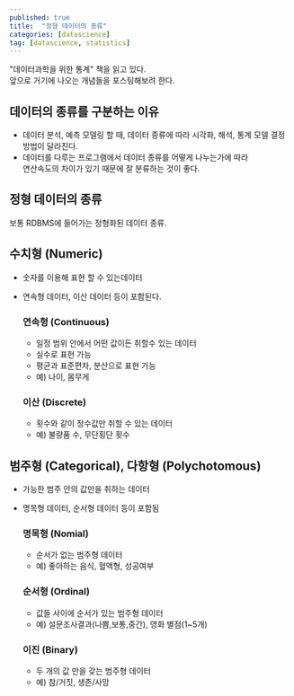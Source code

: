 ```yaml
---
published: true
title:  "정형 데이터의 종류"
categories: [datascience]
tag: [datascience, statistics]
---
```


"데이터과학을 위한 통계" 책을 읽고 있다.  
앞으로 거기에 나오는 개념들을 포스팅해보려 한다.  


## 데이터의 종류를 구분하는 이유
- 데이터 분석, 예측 모델링 할 때, 데이터 종류에 따라 시각화, 해석, 통계 모델 결정 방법이 달라진다.  
- 데이터를 다루는 프로그램에서 데이터 종류를 어떻게 나누는가에 따라  
    연산속도의 차이가 있기 때문에 잘 분류하는 것이 좋다.  


## 정형 데이터의 종류

보통 RDBMS에 들어가는 정형화된 데이터 종류.  


## 수치형 (Numeric)
- 숫자를 이용해 표현 할 수 있는데이터
- 연속형 데이터, 이산 데이터 등이 포함된다.

    ### 연속형 (Continuous)
    - 일정 범위 안에서 어떤 값이든 취할수 있는 데이터
    - 실수로 표현 가능
    - 평균과 표준편차, 분산으로 표현 가능
    - 예) 나이, 몸무게

    ### 이산 (Discrete)
    - 횟수와 같이 정수값만 취할 수 있는 데이터
    - 예) 불량품 수, 무단횡단 횟수



## 범주형 (Categorical), 다항형 (Polychotomous)
- 가능한 범주 안의 값만을 취하는 데이터
- 명목형 데이터, 순서형 데이터 등이 포함됨 

    ### 명목형 (Nomial)
    - 순서가 없는 범주형 데이터
    - 예) 좋아하는 음식, 혈액형, 성공여부

    ### 순서형 (Ordinal)
    - 값들 사이에 순서가 있는 범주형 데이터
    - 예) 설문조사결과(나쁨,보통,중간), 영화 별점(1~5개)

    ### 이진 (Binary)
    - 두 개의 값 만을 갖는 범주형 데이터
    - 예) 참/거짓, 생존/사망


